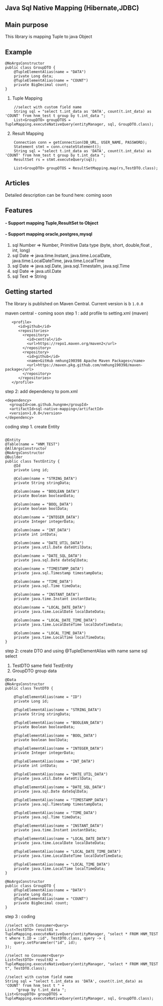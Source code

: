 ## Java Sql Native Mapping (Hibernate,JDBC)

## Main purpose

This library is mapping Tuple to java Object

## Example

```
@NoArgsConstructor
public class GroupDTO {
    @TupleElementAlias(name = "DATA")
    private Long data;
    @TupleElementAlias(name = "COUNT")
    private BigDecimal count;
}
```

1. Tuple Mapping

```
    //select with custom field name
    String sql = "select t.int_data as 'DATA', count(t.int_data) as 'COUNT' from hnm_test t group by t.int_data ";
    List<GroupDTO> groupDTOS = TupleMapping.executeNativeQuery(entityManager, sql, GroupDTO.class);
```

2. Result Mapping

```
    Connection conn = getConnection(DB_URL, USER_NAME, PASSWORD);
    Statement stmt = conn.createStatement();
    String sql = "select t.int_data as 'DATA', count(t.int_data) as 'COUNT' from hnm_test t group by t.int_data ";
    ResultSet rs = stmt.executeQuery(sql);

    List<GroupDTO> groupDTOS = ResultSetMapping.map(rs,TestDTO.class);
```

## Articles

Detailed description can be found here:
coming soon

## Features

#### - Support mapping Tuple,ResultSet to Object

#### - Support mapping oracle,postgres,mysql

1. sql Number => Number, Primitive Data type (byte, short, double,float , int, long)
2. sql Date => java.time.Instant, java.time.LocalDate, java.time.LocalDateTime, java.time.LocalTime
3. sql Date => java.sql.Date, java.sql.Timestalm, java.sql.Time
4. sql Date => java.util.Date
5. sql Text => String

## Getting started

The library is published on Maven Central. Current version is b `1.0.0`

maven central - coming soon
step 1 : add profile to setting.xml (maven)

```
   <profile>
      <id>github</id>
      <repositories>
        <repository>
          <id>central</id>
          <url>https://repo1.maven.org/maven2</url>
        </repository>
        <repository>
          <id>github</id>
          <name>GitHub nmhung190398 Apache Maven Packages</name>
          <url>https://maven.pkg.github.com/nmhung190398/maven-package</url>
        </repository>
      </repositories>
   </profile>
```

step 2: add dependency to pom.xml

```
<dependency>
  <groupId>com.github.hungnm</groupId>
  <artifactId>sql-native-mapping</artifactId>
  <version>1.0.0</version>
</dependency>
```

coding
step 1. create Entity

```

@Entity
@Table(name = "HNM_TEST")
@AllArgsConstructor
@NoArgsConstructor
@Builder
public class TestEntity {
    @Id
    private Long id;

    @Column(name = "STRING_DATA")
    private String stringData;

    @Column(name = "BOOLEAN_DATA")
    private Boolean booleanData;

    @Column(name = "BOOL_DATA")
    private boolean boolData;

    @Column(name = "INTEGER_DATA")
    private Integer integerData;

    @Column(name = "INT_DATA")
    private int intData;

    @Column(name = "DATE_UTIL_DATA")
    private java.util.Date dateUtilData;

    @Column(name = "DATE_SQL_DATA")
    private java.sql.Date dateSqlData;

    @Column(name = "TIMESTAMP_DATA")
    private java.sql.Timestamp timestampData;

    @Column(name = "TIME_DATA")
    private java.sql.Time timeData;

    @Column(name = "INSTANT_DATA")
    private java.time.Instant instantData;

    @Column(name = "LOCAL_DATE_DATA")
    private java.time.LocalDate localDateData;

    @Column(name = "LOCAL_DATE_TIME_DATA")
    private java.time.LocalDateTime localDateTimeData;

    @Column(name = "LOCAL_TIME_DATA")
    private java.time.LocalTime localTimeData;
}
```

step 2: create DTO and using @TupleElementAlias with name same sql select

1. TestDTO same field TestEntity
2. GroupDTO group data

```
@Data
@NoArgsConstructor
public class TestDTO {

    @TupleElementAlias(name = "ID")
    private Long id;

    @TupleElementAlias(name = "STRING_DATA")
    private String stringData;

    @TupleElementAlias(name = "BOOLEAN_DATA")
    private Boolean booleanData;

    @TupleElementAlias(name = "BOOL_DATA")
    private boolean boolData;

    @TupleElementAlias(name = "INTEGER_DATA")
    private Integer integerData;

    @TupleElementAlias(name = "INT_DATA")
    private int intData;

    @TupleElementAlias(name = "DATE_UTIL_DATA")
    private java.util.Date dateUtilData;

    @TupleElementAlias(name = "DATE_SQL_DATA")
    private java.sql.Date dateSqlData;

    @TupleElementAlias(name = "TIMESTAMP_DATA")
    private java.sql.Timestamp timestampData;

    @TupleElementAlias(name = "TIME_DATA")
    private java.sql.Time timeData;

    @TupleElementAlias(name = "INSTANT_DATA")
    private java.time.Instant instantData;

    @TupleElementAlias(name = "LOCAL_DATE_DATA")
    private java.time.LocalDate localDateData;

    @TupleElementAlias(name = "LOCAL_DATE_TIME_DATA")
    private java.time.LocalDateTime localDateTimeData;

    @TupleElementAlias(name = "LOCAL_TIME_DATA")
    private java.time.LocalTime localTimeData;
}
```

```
@NoArgsConstructor
public class GroupDTO {
    @TupleElementAlias(name = "DATA")
    private Long data;
    @TupleElementAlias(name = "COUNT")
    private BigDecimal count;
}
```

step 3 : coding

```
//select with Consumer<Query>
List<TestDTO> result01 = TupleMapping.executeNativeQuery(entityManager, "select * FROM HNM_TEST t where t.ID = :id", TestDTO.class, query -> {
    query.setParameter("id", id);
});

//select no Consumer<Query>
List<TestDTO> result02 = TupleMapping.executeNativeQuery(entityManager, "select * FROM HNM_TEST t", TestDTO.class);

//select with custom field name
String sql = "select t.int_data as 'DATA', count(t.int_data) as 'COUNT' from hnm_test t " +
     "group by t.int_data ";
List<GroupDTO> groupDTOS = TupleMapping.executeNativeQuery(entityManager, sql, GroupDTO.class);
```
